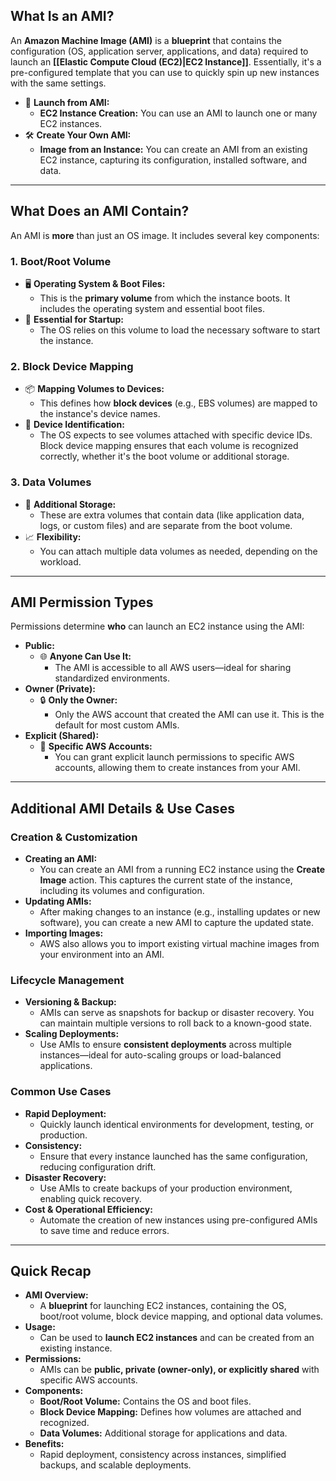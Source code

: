 ## **What Is an AMI?**

An **Amazon Machine Image (AMI)** is a **blueprint** that contains the configuration (OS, application server, applications, and data) required to launch an **[[Elastic Compute Cloud (EC2)|EC2 Instance]]**. Essentially, it's a pre-configured template that you can use to quickly spin up new instances with the same settings.

- 🔄 **Launch from AMI:**
    - **EC2 Instance Creation:** You can use an AMI to launch one or many EC2 instances.
- 🛠 **Create Your Own AMI:**
    - **Image from an Instance:** You can create an AMI from an existing EC2 instance, capturing its configuration, installed software, and data.

---

## **What Does an AMI Contain?**

An AMI is **more** than just an OS image. It includes several key components:

### **1. Boot/Root Volume**
- 🖥 **Operating System & Boot Files:**
    - This is the **primary volume** from which the instance boots. It includes the operating system and essential boot files.
- 🚀 **Essential for Startup:**
    - The OS relies on this volume to load the necessary software to start the instance.

### **2. Block Device Mapping**
- 📦 **Mapping Volumes to Devices:**
    - This defines how **block devices** (e.g., EBS volumes) are mapped to the instance's device names.
- 🔑 **Device Identification:**
    - The OS expects to see volumes attached with specific device IDs. Block device mapping ensures that each volume is recognized correctly, whether it's the boot volume or additional storage.

### **3. Data Volumes**
- 💾 **Additional Storage:**
    - These are extra volumes that contain data (like application data, logs, or custom files) and are separate from the boot volume.
- 📈 **Flexibility:**
    - You can attach multiple data volumes as needed, depending on the workload.

---

## **AMI Permission Types**
Permissions determine **who** can launch an EC2 instance using the AMI:

- **Public:**
    - 🌐 **Anyone Can Use It:**
        - The AMI is accessible to all AWS users—ideal for sharing standardized environments.
- **Owner (Private):**
    - 🔒 **Only the Owner:**
        - Only the AWS account that created the AMI can use it. This is the default for most custom AMIs.
- **Explicit (Shared):**
    - 👥 **Specific AWS Accounts:**
        - You can grant explicit launch permissions to specific AWS accounts, allowing them to create instances from your AMI.

---

## **Additional AMI Details & Use Cases**

### **Creation & Customization**
- **Creating an AMI:**
    - You can create an AMI from a running EC2 instance using the **Create Image** action. This captures the current state of the instance, including its volumes and configuration.
- **Updating AMIs:**
    - After making changes to an instance (e.g., installing updates or new software), you can create a new AMI to capture the updated state.
- **Importing Images:**
    - AWS also allows you to import existing virtual machine images from your environment into an AMI.

### **Lifecycle Management**
- **Versioning & Backup:**
    - AMIs can serve as snapshots for backup or disaster recovery. You can maintain multiple versions to roll back to a known-good state.
- **Scaling Deployments:**
    - Use AMIs to ensure **consistent deployments** across multiple instances—ideal for auto-scaling groups or load-balanced applications.

### **Common Use Cases**
- **Rapid Deployment:**
    - Quickly launch identical environments for development, testing, or production.
- **Consistency:**
    - Ensure that every instance launched has the same configuration, reducing configuration drift.
- **Disaster Recovery:**
    - Use AMIs to create backups of your production environment, enabling quick recovery.
- **Cost & Operational Efficiency:**
    - Automate the creation of new instances using pre-configured AMIs to save time and reduce errors.

---

## **Quick Recap**
- **AMI Overview:**
    - A **blueprint** for launching EC2 instances, containing the OS, boot/root volume, block device mapping, and optional data volumes.
- **Usage:**
    - Can be used to **launch EC2 instances** and can be created from an existing instance.
- **Permissions:**
    - AMIs can be **public, private (owner-only), or explicitly shared** with specific AWS accounts.
- **Components:**
    - **Boot/Root Volume:** Contains the OS and boot files.
    - **Block Device Mapping:** Defines how volumes are attached and recognized.
    - **Data Volumes:** Additional storage for applications and data.
- **Benefits:**
    - Rapid deployment, consistency across instances, simplified backups, and scalable deployments.
